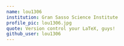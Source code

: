 ```yaml
---
name: lou1306
institution: Gran Sasso Science Institute
profile_pic: lou1306.jpg
quote: Version control your LaTeX, guys!
github_user: lou1306
---
```


